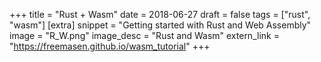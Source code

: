 +++
title = "Rust + Wasm"
date = 2018-06-27
draft = false
tags = ["rust", "wasm"]
[extra]
snippet = "Getting started with Rust and Web Assembly"
image = "R_W.png"
image_desc = "Rust and Wasm"
extern_link = "https://freemasen.github.io/wasm_tutorial"
+++